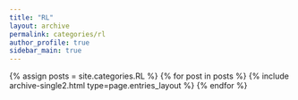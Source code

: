 ```yaml
---
title: "RL"
layout: archive
permalink: categories/rl
author_profile: true
sidebar_main: true
---
```



{% assign posts = site.categories.RL %}
{% for post in posts %} {% include archive-single2.html type=page.entries_layout %} {% endfor %}